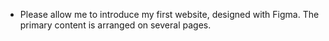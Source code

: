 * Please allow me to introduce my first website, designed with Figma. The primary content is arranged on several pages.
